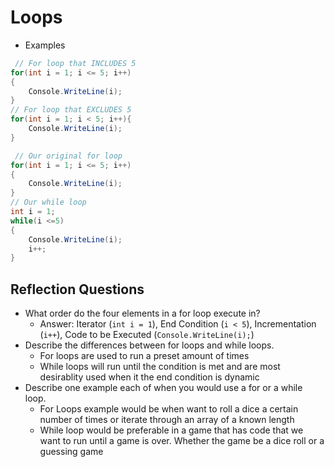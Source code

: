 # Loops

- Examples 
```csharp
 // For loop that INCLUDES 5
for(int i = 1; i <= 5; i++)
{
    Console.WriteLine(i);
}
// For loop that EXCLUDES 5
for(int i = 1; i < 5; i++){
    Console.WriteLine(i);
}

 // Our original for loop
for(int i = 1; i <= 5; i++)
{
    Console.WriteLine(i);
}
// Our while loop
int i = 1;
while(i <=5)
{
    Console.WriteLine(i);
    i++;
}


```
## Reflection Questions

- What order do the four elements in a for loop execute in?
    - Answer: Iterator (``int i = 1``), End Condition (``i < 5``), Incrementation (``i++``), Code to be Executed (``Console.WriteLine(i);``)
- Describe the differences between for loops and while loops.
    - For loops are used to run a preset amount of times
    - While loops will run until the condition is met and are most desirablity used when it the end condition is dynamic
- Describe one example each of when you would use a for or a while loop.
    - For Loops example would be when want to roll a dice a certain number of times or iterate through an array of a known length
    - While loop would be preferable in a game that has code that we want to run until a game is over. Whether the game be a dice roll or a guessing game